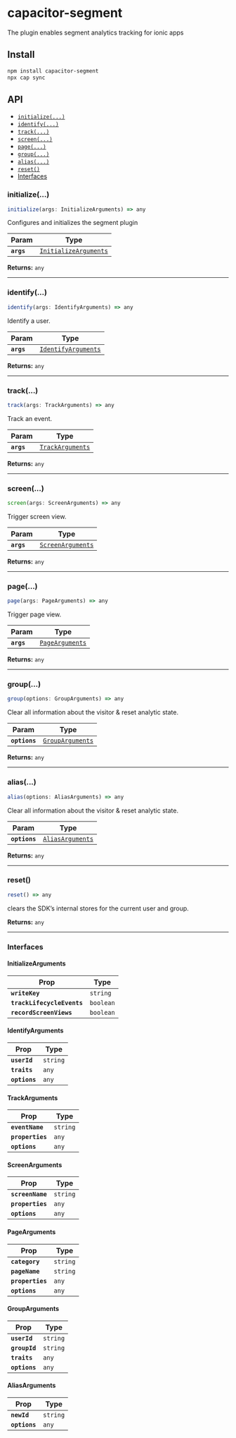 # capacitor-segment

The plugin enables segment analytics tracking for ionic apps

## Install

```bash
npm install capacitor-segment
npx cap sync
```

## API

<docgen-index>

* [`initialize(...)`](#initialize)
* [`identify(...)`](#identify)
* [`track(...)`](#track)
* [`screen(...)`](#screen)
* [`page(...)`](#page)
* [`group(...)`](#group)
* [`alias(...)`](#alias)
* [`reset()`](#reset)
* [Interfaces](#interfaces)

</docgen-index>

<docgen-api>
<!--Update the source file JSDoc comments and rerun docgen to update the docs below-->

### initialize(...)

```typescript
initialize(args: InitializeArguments) => any
```

Configures and initializes the segment plugin

| Param      | Type                                                                |
| ---------- | ------------------------------------------------------------------- |
| **`args`** | <code><a href="#initializearguments">InitializeArguments</a></code> |

**Returns:** <code>any</code>

--------------------


### identify(...)

```typescript
identify(args: IdentifyArguments) => any
```

Identify a user.

| Param      | Type                                                            |
| ---------- | --------------------------------------------------------------- |
| **`args`** | <code><a href="#identifyarguments">IdentifyArguments</a></code> |

**Returns:** <code>any</code>

--------------------


### track(...)

```typescript
track(args: TrackArguments) => any
```

Track an event.

| Param      | Type                                                      |
| ---------- | --------------------------------------------------------- |
| **`args`** | <code><a href="#trackarguments">TrackArguments</a></code> |

**Returns:** <code>any</code>

--------------------


### screen(...)

```typescript
screen(args: ScreenArguments) => any
```

Trigger screen view.

| Param      | Type                                                        |
| ---------- | ----------------------------------------------------------- |
| **`args`** | <code><a href="#screenarguments">ScreenArguments</a></code> |

**Returns:** <code>any</code>

--------------------


### page(...)

```typescript
page(args: PageArguments) => any
```

Trigger page view.

| Param      | Type                                                    |
| ---------- | ------------------------------------------------------- |
| **`args`** | <code><a href="#pagearguments">PageArguments</a></code> |

**Returns:** <code>any</code>

--------------------


### group(...)

```typescript
group(options: GroupArguments) => any
```

Clear all information about the visitor & reset analytic state.

| Param         | Type                                                      |
| ------------- | --------------------------------------------------------- |
| **`options`** | <code><a href="#grouparguments">GroupArguments</a></code> |

**Returns:** <code>any</code>

--------------------


### alias(...)

```typescript
alias(options: AliasArguments) => any
```

Clear all information about the visitor & reset analytic state.

| Param         | Type                                                      |
| ------------- | --------------------------------------------------------- |
| **`options`** | <code><a href="#aliasarguments">AliasArguments</a></code> |

**Returns:** <code>any</code>

--------------------


### reset()

```typescript
reset() => any
```

clears the SDK’s internal stores for the current user and group.

**Returns:** <code>any</code>

--------------------


### Interfaces


#### InitializeArguments

| Prop                       | Type                 |
| -------------------------- | -------------------- |
| **`writeKey`**             | <code>string</code>  |
| **`trackLifecycleEvents`** | <code>boolean</code> |
| **`recordScreenViews`**    | <code>boolean</code> |


#### IdentifyArguments

| Prop          | Type                |
| ------------- | ------------------- |
| **`userId`**  | <code>string</code> |
| **`traits`**  | <code>any</code>    |
| **`options`** | <code>any</code>    |


#### TrackArguments

| Prop             | Type                |
| ---------------- | ------------------- |
| **`eventName`**  | <code>string</code> |
| **`properties`** | <code>any</code>    |
| **`options`**    | <code>any</code>    |


#### ScreenArguments

| Prop             | Type                |
| ---------------- | ------------------- |
| **`screenName`** | <code>string</code> |
| **`properties`** | <code>any</code>    |
| **`options`**    | <code>any</code>    |


#### PageArguments

| Prop             | Type                |
| ---------------- | ------------------- |
| **`category`**   | <code>string</code> |
| **`pageName`**   | <code>string</code> |
| **`properties`** | <code>any</code>    |
| **`options`**    | <code>any</code>    |


#### GroupArguments

| Prop          | Type                |
| ------------- | ------------------- |
| **`userId`**  | <code>string</code> |
| **`groupId`** | <code>string</code> |
| **`traits`**  | <code>any</code>    |
| **`options`** | <code>any</code>    |


#### AliasArguments

| Prop          | Type                |
| ------------- | ------------------- |
| **`newId`**   | <code>string</code> |
| **`options`** | <code>any</code>    |

</docgen-api>
